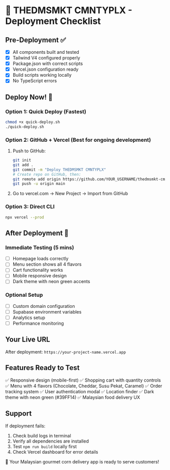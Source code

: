 # 🚀 THEDMSMKT CMNTYPLX - Deployment Checklist

## Pre-Deployment ✅
- [x] All components built and tested
- [x] Tailwind V4 configured properly
- [x] Package.json with correct scripts
- [x] Vercel.json configuration ready
- [x] Build scripts working locally
- [x] No TypeScript errors

## Deploy Now! 🎯

### Option 1: Quick Deploy (Fastest)
```bash
chmod +x quick-deploy.sh
./quick-deploy.sh
```

### Option 2: GitHub + Vercel (Best for ongoing development)
1. Push to GitHub:
   ```bash
   git init
   git add .
   git commit -m "Deploy THEDMSMKT CMNTYPLX"
   # Create repo on GitHub, then:
   git remote add origin https://github.com/YOUR_USERNAME/thedmsmkt-cmntyplx.git
   git push -u origin main
   ```
2. Go to vercel.com → New Project → Import from GitHub

### Option 3: Direct CLI
```bash
npx vercel --prod
```

## After Deployment 🎉

### Immediate Testing (5 mins)
- [ ] Homepage loads correctly
- [ ] Menu section shows all 4 flavors
- [ ] Cart functionality works
- [ ] Mobile responsive design
- [ ] Dark theme with neon green accents

### Optional Setup
- [ ] Custom domain configuration
- [ ] Supabase environment variables
- [ ] Analytics setup
- [ ] Performance monitoring

## Your Live URL
After deployment: `https://your-project-name.vercel.app`

## Features Ready to Test
✅ Responsive design (mobile-first)
✅ Shopping cart with quantity controls
✅ Menu with 4 flavors (Chocolate, Cheddar, Susu Pekat, Caramel)
✅ Order tracking system
✅ User authentication modal
✅ Location finder
✅ Dark theme with neon green (#39FF14)
✅ Malaysian food delivery UX

## Support
If deployment fails:
1. Check build logs in terminal
2. Verify all dependencies are installed
3. Test `npm run build` locally first
4. Check Vercel dashboard for error details

🌽 Your Malaysian gourmet corn delivery app is ready to serve customers!